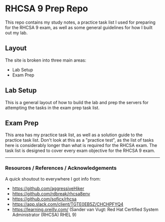 # RHCSA 9 Prep Repo
This repo contains my study notes, a practice task list I used for preparing for the RHCSA 9 exam, as well as some general guidelines for how I built out my lab.

## Layout
The site is broken into three main areas:
- Lab Setup
- Exam Prep

## Lab Setup
This is a general layout of how to build the lab and prep the servers for attempting the tasks in the exam prep task list.

## Exam Prep
This area has my practice task list, as well as a solution guide to the practice task list. Don't look at this as a "practice test", as the list of tasks here is considerably longer than what is required for the RHCSA exam. The task list is designed to cover every exam objective for the RHCSA 9 exam.

---

### Resources / References / Acknowledgements
A quick shoutout to everywhere I got info from:
- https://github.com/aggressiveHiker
- https://github.com/rdbreak/rhcsa8env
- https://github.com/soficx/rhcsa
- https://app.slack.com/client/TGTE0EB5Z/CHCHPFYQ4
- https://learning.oreilly.com/ (Sander van Vugt: Red Hat Certified System Administrator (RHCSA) RHEL 9)
